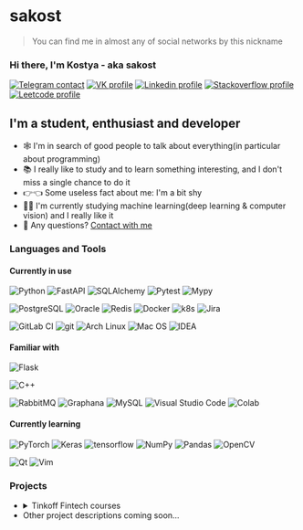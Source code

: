 # sakost
> You can find me in almost any of social networks by this nickname

### Hi there, I'm Kostya - aka sakost

[![Telegram contact][telegram_badge]][telegram_link]
[![VK profile][vk_badge]][vk_link]
[![Linkedin profile][linkedin_badge]][linkedin_link]
[![Stackoverflow profile][stackoverflow_badge]][stackoverflow_link]
[![Leetcode profile][leetcode_badge]][leetcode_link]

[comment]: <> ([![Codeforces profile][codeforces_badge]][codeforces_link])

## I'm a student, enthusiast and developer

- 🕸 I'm in search of good people to talk about everything(in particular about programming)
- 📚 I really like to study and to learn something interesting, and I don't miss a single chance to do it
- 👉👈 Some useless fact about me: I'm a bit shy
- 🙇‍♂️ I'm currently studying machine learning(deep learning & computer vision) and I really like it
- 🤔 Any questions? [Contact with me](#hi-there-im-kostya---aka-sakost)


### Languages and Tools
#### Currently in use
![Python](https://img.shields.io/badge/Python-3776AB?style=for-the-badge&logo=python&logoColor=white)
![FastAPI](https://img.shields.io/badge/fastapi-109989?style=for-the-badge&logo=FASTAPI&logoColor=white)
![SQLAlchemy](https://img.shields.io/badge/sqlalchemy-000000?style=for-the-badge&logo=SQLAlchemy&logoColor=white)
![Pytest](https://img.shields.io/badge/pytest-blue?style=for-the-badge&logo=pytest&logoColor=white)
![Mypy](https://img.shields.io/badge/mypy-green?style=for-the-badge)

![PostgreSQL](https://img.shields.io/badge/PostgreSQL-316192?style=for-the-badge&logo=postgresql&logoColor=white)
![Oracle](https://img.shields.io/badge/oracle-%23F00000.svg?style=for-the-badge&logo=oracle&logoColor=white)
![Redis](https://img.shields.io/badge/redis-%23DD0031.svg?&style=for-the-badge&logo=redis&logoColor=white)
![Docker](https://img.shields.io/badge/Docker-2CA5E0?style=for-the-badge&logo=docker&logoColor=white)
![k8s](https://img.shields.io/badge/kubernetes-326ce5.svg?&style=for-the-badge&logo=kubernetes&logoColor=white)
![Jira](https://img.shields.io/badge/Jira-0052CC?style=for-the-badge&logo=Jira&logoColor=whit)

![GitLab CI](https://img.shields.io/badge/GitLabCI-%23181717.svg?style=for-the-badge&logo=gitlab&logoColor=white)
![git](https://img.shields.io/badge/Git-F05032?style=for-the-badge&logo=git&logoColor=white)
![Arch Linux](https://img.shields.io/badge/Arch_Linux-1793D1?style=for-the-badge&logo=arch-linux&logoColor=white)
![Mac OS](https://img.shields.io/badge/mac%20os-000000?style=for-the-badge&logo=apple&logoColor=white)
![IDEA](https://img.shields.io/badge/IntelliJIDEA-000000.svg?style=for-the-badge&logo=intellij-idea&logoColor=white)

#### Familiar with
![Flask](https://img.shields.io/badge/flask-%23000.svg?style=for-the-badge&logo=flask&logoColor=white)

![C++](https://img.shields.io/badge/C%2B%2B-00599C?style=for-the-badge&logo=c%2B%2B&logoColor=white)

![RabbitMQ](https://img.shields.io/badge/rabbitmq-%23FF6600.svg?&style=for-the-badge&logo=rabbitmq&logoColor=white)
![Graphana](https://img.shields.io/badge/Grafana-F2F4F9?style=for-the-badge&logo=grafana&logoColor=orange&labelColor=F2F4F9)
![MySQL](https://img.shields.io/badge/MySQL-00000F?style=for-the-badge&logo=mysql&logoColor=white)
![Visual Studio Code](https://img.shields.io/badge/Visual_Studio_Code-0078D4?style=for-the-badge&logo=visual%20studio%20code&logoColor=white)
![Colab](https://img.shields.io/badge/Colab-F9AB00?style=for-the-badge&logo=googlecolab&color=525252)

#### Currently learning
![PyTorch](https://img.shields.io/badge/PyTorch-EE4C2C?style=for-the-badge&logo=PyTorch&logoColor=white)
![Keras](https://img.shields.io/badge/Keras-D00000?style=for-the-badge&logo=Keras&logoColor=white)
![tensorflow](https://img.shields.io/badge/TensorFlow-FF6F00?style=for-the-badge&logo=tensorflow&logoColor=white)
![NumPy](https://img.shields.io/badge/Numpy-777BB4?style=for-the-badge&logo=numpy&logoColor=white)
![Pandas](https://img.shields.io/badge/Pandas-2C2D72?style=for-the-badge&logo=pandas&logoColor=white)
![OpenCV](https://img.shields.io/badge/OpenCV-27338e?style=for-the-badge&logo=OpenCV&logoColor=white)

![Qt](https://img.shields.io/badge/Qt-41CD52?style=for-the-badge&logo=qt&logoColor=white)
![Vim](https://img.shields.io/badge/VIM-%2311AB00.svg?&style=for-the-badge&logo=vim&logoColor=white)

### Projects

<ul>
<li><details>
    <summary>Tinkoff Fintech courses</summary>
  
<!--START_SECTION:tinkoff_projects-->
Some descriptions in russian. Projects have written on Python. 

All projects have linters, mypy checks and unit-tests coverage 90%. 

1. [Battleship game][tinkoff_h1] at console.
2. [grep][tinkoff_h2] analogue.
3. [Todo list][tinkoff_h3] web application on flask(with sqlalchemy).
4. [Crypto exchange][tinkoff_h4] web application for selling and buying crypto; written with flask(using sqlalchemy and pydantic).
5. [Film review service][tinkoff_h5]. Written with fastapi, sqlalchemy and flask_admin.
6. [Image resizer][tinkoff_h6]. Written for practicing at using redis.
7. [Habr article parser][tinkoff_h7]. Written for practicing at multithreading.
8. [Async chat][tinkoff_h8] - chat applications that allows to chat with persons asynchronously. fastapi, redis and websockets was used.
<!--END_SECTION:tinkoff_projects-->

</details>
</li>

<li>Other project descriptions coming soon...</li>
</ul>

[telegram_link]: https://t.me/sakost
[telegram_badge]: https://img.shields.io/badge/Telegram-2CA5E0?style=for-the-badge&logo=telegram&logoColor=white "Telegram contact"

[vk_link]: https://vk.com/sakost
[vk_badge]: https://img.shields.io/badge/вконтакте-%232E87FB.svg?&style=for-the-badge&logo=vk&logoColor=white

[linkedin_link]: https://linkedin.com/in/sakost
[linkedin_badge]: https://img.shields.io/badge/LinkedIn-0077B5?style=for-the-badge&logo=linkedin&logoColor=white "Linkedin profile"

[stackoverflow_link]: https://stackoverflow.com/users/8506506/mr-morgan
[stackoverflow_badge]: https://img.shields.io/badge/Stack_Overflow-FE7A16?style=for-the-badge&logo=stack-overflow&logoColor=white "Stackoverflow profile"

[leetcode_link]: https://leetcode.com/sakost
[leetcode_badge]: https://img.shields.io/badge/LeetCode-FFA116?style=for-the-badge&logo=LeetCode&logoColor=black "Leetcode profile"

[tinkoff_h1]: https://github.com/sakost/tinkoff_fintech/tree/master/homework1#battleship
[tinkoff_h2]: https://github.com/sakost/tinkoff_fintech/tree/master/homework2#mygrep
[tinkoff_h3]: https://github.com/sakost/tinkoff_fintech/tree/master/homework3#todo-list
[tinkoff_h4]: https://github.com/sakost/tinkoff_fintech/tree/master/homework4#crypto-exchange
[tinkoff_h5]: https://github.com/sakost/tinkoff_fintech/tree/master/homework5#films
[tinkoff_h6]: https://github.com/sakost/tinkoff_fintech/tree/master/homework6#image-resizer
[tinkoff_h7]: https://github.com/sakost/tinkoff_fintech/tree/master/homework7
[tinkoff_h8]: https://github.com/sakost/tinkoff_fintech/tree/master/homework8#async-chat

[comment]: <> ([codeforces_link]: https://codeforces.com/sakost)

[comment]: <> ([codeforces_badge]: https://img.shields.io/badge/CodeForces?style=for-the-badge&logo=CodeForces "Codeforces profile")
